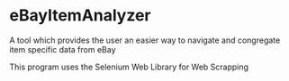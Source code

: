 # eBayItemAnalyzer
A tool which provides the user an easier way to navigate and congregate item specific data from eBay

This program uses the Selenium Web Library for Web Scrapping
